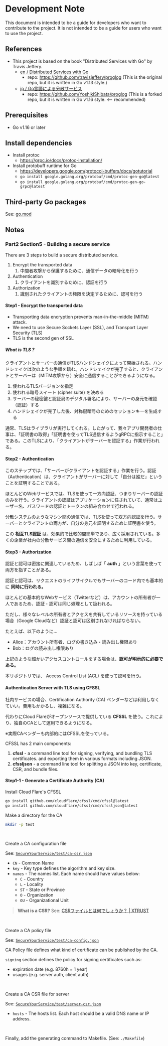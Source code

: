 # Development Note

This document is intended to be a guide for developers who want to contribute to the project. It is not intended to be a guide for users who want to use the project.

## References

- This project is based on the book "Distributed Services with Go" by Travis Jeffery.
  - [en / Distributed Services with Go](https://pragprog.com/titles/tjgo/distributed-services-with-go/)
    - repo: https://github.com/travisjeffery/proglog (This is the original repo, but it is written in Go v1.13 style.)
  - [jp / Go言語による分散サービス](https://www.oreilly.co.jp/books/9784873119977/)
    - repo: https://github.com/YoshikiShibata/proglog (This is a forked repo, but it is written in Go v1.16 style. <-- recommended)


## Prerequisites

- Go v1.16 or later


## Install dependencies

- Install protoc
  - https://grpc.io/docs/protoc-installation/
- Install protobuff runtime for Go
  - https://developers.google.com/protocol-buffers/docs/gotutorial
  - `go install google.golang.org/protobuf/cmd/protoc-gen-go@latest`
  - `go install google.golang.org/protobuf/cmd/protoc-gen-go-grpc@latest`


## Third-party Go packages

See: [go.mod](./go.mod)

## Notes

### Part2 Section5 - Building a secure service

There are 3 steps to build a secure distributed service.

1. Encrypt the transported data
   1. 中間者攻撃から保護するために、通信データの暗号化を行う
2. Authentication
   1. クライアントを識別するために、認証を行う
3. Authorization
   1. 識別されたクライアントの権限を決定するために、認可を行う

#### Step1 - Encrypt the transported data

- Transporting data encryption prevents man-in-the-middle (MITM) attack.
- We need to use Secure Sockets Layer (SSL), and Transport Layer Security (TLS)
- TLS is the second gen of SSL


##### What is TLS ?

クライアントとサーバーの通信がTLSハンドシェイクによって開始される。ハンドシェイクは次のような手順を踏む。ハンドシェイクが完了すると、クライアントとサーバーは（MITM攻撃から）安全に通信することができるようになる。

1. 使われるTLSバージョンを指定
2. 使われる暗号スイート (cipher suite) を決める
3. サーバーの秘密鍵と認証局のデジタル署名により、サーバーの身元を確認（認証）する
4. ハンドシェイクが完了した後、対称鍵暗号のためのセッションキーを生成する

通常、TLSはライブラリが実行してくれる。したがって、我々アプリ開発者の仕事は、「証明書の取得」「証明書を使ってTLS通信するようgRPCに指示すること」である。このTLSにより、「クライアントがサーバーを認証する」作業が行われる。


#### Step2 - Authentication

このステップでは、「サーバーがクライアントを認証する」作業を行う。認証（Authentication）は、クライアントがサーバーに対して「自分は誰だ」ということを証明することである。

ほとんどのWebサービスでは、TLSを使って一方向認証、つまりサーバーの認証のみを行う。クライアントの認証はアプリケーションに任されていて、通常はユーザー名、パスワードの認証とトークンの組み合わせで行われる。

分散システムのようなマシン間の通信では、TLSを使って双方向認証を行う。サーバーとクライアントの両方が、自分の身元を証明するために証明書を使う。

この **相互TLS認証** は、効果的で比較的間簡単であり、広く採用されている。多くの企業が社内の分散サービス間の通信を安全にするために利用している。


#### Step3 - Authorization

認証と認可は密接に関連しているため、しばしば「 **auth** 」という言葉を使って両方を指すことがある。

認証と認可は、リクエストのライフサイクルでもサーバーのコード内でも基本的に **同時に行われる。**

ほとんどの基本的なWebサービス（Twitterなど）は、アカウントの所有者が一人であるため、認証・認可は同じ処理として扱われる。

ただし、様々なレベルの所有者とアクセスを共有しているリソースを持っている場合（Google Cloudなど）認証と認可は区別されなければならない。

たとえば、以下のように…

- Alice：アカウント所有者、ログの書き込み・読み出し権限あり
- Bob：ログの読み出し権限あり


上記のような細かいアクセスコントロールをする場合は、**認可が明示的に必要である。**

本リポジトリでは、 Access Control List (ACL) を使って認可を行う。


#### Authentication Server with TLS using CFSSL

社内サービスの場合、Certification Authority (CA) ベンダーなどは利用しなくていい。費用もかかるし、複雑になる。

代わりにCloud Flareがオープンソースで提供している **CFSSL** を使う。これにより、独自のCAとして運用できるようになる。

※実際CAベンダーも内部的にはCFSSLを使っている。

CFSSL has 2 main components:

1. **cfssl** - a command line tool for signing, verifying, and bundling TLS certificates. and exporting them in various formats including JSON.
2. **cfssljson** - a command line tool for splitting a JSON into key, certificate, CSR, and bundle files.


#### Step1-1 - Generate a Certificate Authority (CA)

Install Cloud Flare's CFSSL

```bash
go install github.com/cloudflare/cfssl/cmd/cfssl@latest
go install github.com/cloudflare/cfssl/cmd/cfssljson@latest
```

Make a directory for the CA

```bash
mkdir -p test
```

<br>

Create a CA configuration file

See: [`SecureYourService/test/ca-csr.json`](https://github.com/YoshikiShibata/proglog/blob/main/SecureYourServices/test/ca-csr.json)

- `CN` - Common Name
- `key` - Key type defines the algorithm and key size.
- `names` - The names list. Each name should have values below:
  - `C` - Country
  - `L` - Locality
  - `ST` - State or Province
  - `O` - Organization
  - `OU` - Organizational Unit


> **What is a CSR?**
> See: [CSRファイルとは何でしょうか？ | XTRUST](https://xtrust.jp/support/faq/faq08/a001/)

<br>

Create a CA policy file

See: [`SecureYourService/test/ca-config.json`](https://github.com/YoshikiShibata/proglog/blob/main/SecureYourServices/test/ca-config.json)

CA Policy file defines what kind of certificate can be published by the CA.

`signing` section defines the policy for signing certificates such as:

- expiration date (e.g. 8760h = 1 year)
- usages (e.g. server auth, client auth)

<br>

Create a CA CSR file for server

See: [`SecureYourService/test/server-csr.json`](https://github.com/YoshikiShibata/proglog/blob/main/SecureYourServices/test/server-csr.json)

- `hosts` - The hosts list. Each host should be a valid DNS name or IP address.

<br>

Finally, add the generating command to Makefile. (See: `./Makefile`)